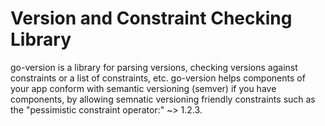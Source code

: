 # Version and Constraint Checking Library

go-version is a library for parsing versions, checking versions against
constraints or a list of constraints, etc. go-version helps components of
your app conform with semantic versioning (semver) if you have components,
by allowing semnatic versioning friendly constraints such as the
"pessimistic constraint operator:" ~> 1.2.3.
